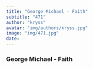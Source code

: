 ```yaml
---
title: "George Michael - Faith"
subtitle: "471"
author: "kryss"
avatar: "img/authors/kryss.jpg"
image: "img/471.jpg"
date:
---
```


### George Michael - Faith
